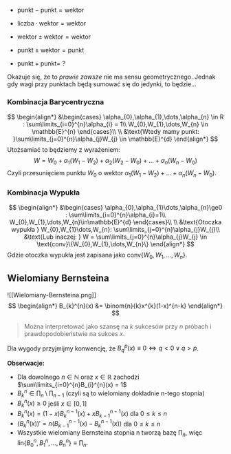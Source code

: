
- $\text{punkt} - \text{punkt} = \text{wektor}$
- $\text{liczba}\cdot\text{wektor} = \text{wektor}$
- $\text{wektor}\pm\text{wektor} = \text{wektor}$
- $\text{punkt}\pm\text{wektor} = \text{punkt}$

- $\text{punkt} + \text{punkt} =\ ?$

Okazuje się, że to *prawie zawsze* nie ma sensu geometrycznego.
Jednak gdy wagi przy punktach będą sumować się do jedynki, to będzie...

### Kombinacja Barycentryczna

$$
\begin{align*}
&\begin{cases}
\alpha_{0},\alpha_{1},\dots,\alpha_{n} \in R : \sum\limits_{i=0}^{n}\alpha_{i} = 1\\
W_{0},W_{1},\dots,W_{n} \in \mathbb{E}^{n}
\end{cases}\\
\\
&\text{Wtedy mamy punkt: }\sum\limits_{j=0}^{n}\alpha_{j}W_{j} \in \mathbb{E}^{d}
\end{align*}
$$
Utożsamiać to będziemy z wyrażeniem:
$$
W = W_{0} + \alpha_{1}(W_{1}-W_{2}) + \alpha_{2}(W_{2}-W_{0}) + \dots + \alpha_{n}(W_{n} - W_{0})
$$
Czyli przesunięciem punktu $W_{0}$ o wektor $\alpha_{1}(W_{1}-W_{2}) + \dots + \alpha_{n}(W_{n} - W_{0})$.

### Kombinacja Wypukła

$$
\begin{align*}
&\begin{cases}
\alpha_{0},\alpha_{1}\dots,\alpha_{n}\ge0 : \sum\limits_{i=0}^{n}\alpha_{i}=1\\
W_{0},W_{1},\dots,W_{n}\in\mathbb{E}^{d}
\end{cases}\\
\\
&\text{Otoczka wypukła } W_{0},W_{1}\dots,W_{n}: \sum\limits_{j=0}^{n}\alpha_{j}W_{j}\\
&\text{Lub inaczej: } W = \sum\limits_{j=0}^{n}\alpha_{j}W_{j} \in \text{conv}\{W_{0},W_{1},\dots,W_{n}\}
\end{align*}
$$
Gdzie otoczka wypukła jest zapisana jako $\text{conv}\{W_{0},W_{1},\dots,W_{n}\}$.

## Wielomiany Bernsteina

![[Wielomiany-Bernsteina.png]]
$$
\begin{align*}
B_{k}^{n}(x) &= \binom{n}{k}x^{k}(1-x)^{n-k}
\end{align*}
$$
> Można interpretować jako szansę na $k$ sukcesów przy $n$ próbach i prawdopodobieństwie na sukces $x$.

Dla wygody przyjmijmy konwencję, że $B_{q}^{p}(x)\equiv 0 \iff q < 0 \lor q > p$.

**Obserwacje:**

- Dla dowolnego $n \in \mathbb{N}$ oraz $x \in \mathbb{R}$ zachodzi $\sum\limits_{i=0}^{n}B_{i}^{n}(x) = 1$
- $B_{k}^{n} \in \prod_{n} \setminus \prod_{n-1}$ (czyli są to wielomiany dokładnie n-tego stopnia)
- $B_{k}^{n}(x) \ge 0$ jeśli $x \in [0,1]$
- $B_{k}^{n}(x) = (1-x)B_{k}^{n-1}(x) + xB_{k-1}^{n-1}(x)$ dla $0 \le k \le n$ 
- $(B_{k}^{n}(x))' = n(B_{k-1}^{n-1}(x) - B_{k}^{n-1}(x))$  dla $0 \le k \le n$
- Wszystkie wielomiany Bernsteina stopnia n tworzą bazę $\prod_{n}$, więc $\text{lin}\{B_{0}^{n},B_{1}^{n},\dots,B_{n}^{n}\}\equiv\prod_{n}$. 
